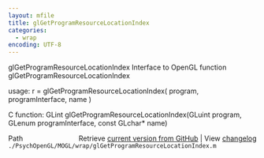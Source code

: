 ```yaml
---
layout: mfile
title: glGetProgramResourceLocationIndex
categories:
  - wrap
encoding: UTF-8
---
```


glGetProgramResourceLocationIndex  Interface to OpenGL function glGetProgramResourceLocationIndex

usage:  r = glGetProgramResourceLocationIndex\( program, programInterface, name \)

C function:  GLint glGetProgramResourceLocationIndex\(GLuint program, GLenum programInterface, const GLchar\* name\)


<div class="code_header" style="text-align:right;">
  <span style="float:left;">Path&nbsp;&nbsp;</span> <span class="counter">Retrieve <a href=
  "https://raw.github.com/Psychtoolbox-3/Psychtoolbox-3/beta/./PsychOpenGL/MOGL/wrap/glGetProgramResourceLocationIndex.m">current version from GitHub</a> | View <a href=
  "https://github.com/Psychtoolbox-3/Psychtoolbox-3/commits/beta/./PsychOpenGL/MOGL/wrap/glGetProgramResourceLocationIndex.m">changelog</a></span>
</div>
<div class="code">
  <code>./PsychOpenGL/MOGL/wrap/glGetProgramResourceLocationIndex.m</code>
</div>
